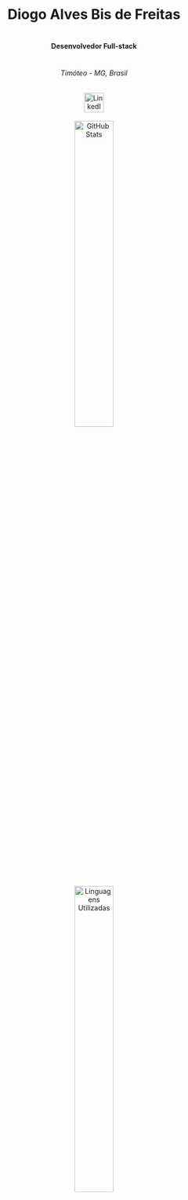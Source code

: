 <div align="center" style="display: flex; flex-direction: column;">
  <h1 align="center">Diogo Alves Bis de Freitas</h1>
  <h4 align="center">Desenvolvedor Full-stack</h4>
  <h6>Timóteo - MG, Brasil</h6>
</div>


<div align="center">
  <a href="https://www.linkedin.com/in/diogo-alves-50b1a2231/"><img src="https://img.icons8.com/fluency/96/000000/linkedin.png" alt="LinkedIn" width="40" height="40"></a>
</div>


<!--<div align="center">
    <img src="https://github.com/ligeirin/ligeirin/blob/main/info.svg" width="1000" height="300" alt="css-in-readme">
</div>-->

<!--
<div align="center">
<h3><strong>Estágio como Desenvolvedor Full Stack</strong></h3>
<h6>
  Aperam South America | ago. 2022 - dez. 2023
</h6>
</div>
<div align="center">
<h3><strong>Graduação em Engenharia de Software</strong></h3>
<h6>
  Unileste MG | 2023 - atualmente
</h6>
</div>
<div align="center">
<h3><strong>Curso técnico em Desenvolvimento de Sistemas</strong></h3>
<h6>
  CEFET-MG | 2019 - 2021
</h6>
</div>
-->

<br>

<div align="center">
  <img align="center" src="https://github-readme-stats.vercel.app/api?username=ligeirin&show_icons=true&count_private=true&theme=dark" alt="GitHub Stats" width="40%">
</div>
<div align="center">
  <img align="center" src="https://github-readme-stats.vercel.app/api/top-langs/?username=ligeirin&layout=compact&theme=dark" alt="Linguagens Utilizadas" width="40%">
</div>
